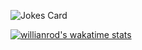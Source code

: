 ![Jokes Card](https://readme-jokes.vercel.app/api)

[![willianrod's wakatime stats](https://github-readme-stats.vercel.app/api/wakatime?username=simonduglet)](https://github.com/anuraghazra/github-readme-stats)
